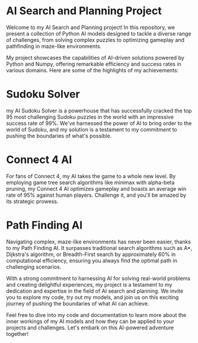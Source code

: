 # AI Search and Planning Project
Welcome to my AI Search and Planning project! In this repository, we present a collection of Python AI models designed to tackle a diverse range of challenges, from solving complex puzzles to optimizing gameplay and pathfinding in maze-like environments.

My project showcases the capabilities of AI-driven solutions powered by Python and Numpy, offering remarkable efficiency and success rates in various domains. Here are some of the highlights of my achievements:

# Sudoku Solver
my AI Sudoku Solver is a powerhouse that has successfully cracked the top 95 most challenging Sudoku puzzles in the world with an impressive success rate of 99%. We've harnessed the power of AI to bring order to the world of Sudoku, and my solution is a testament to my commitment to pushing the boundaries of what's possible.

# Connect 4 AI
For fans of Connect 4, my AI takes the game to a whole new level. By employing game tree search algorithms like minimax with alpha-beta pruning, my Connect 4 AI optimizes gameplay and boasts an average win rate of 95% against human players. Challenge it, and you'll be amazed by its strategic prowess.

# Path Finding AI
Navigating complex, maze-like environments has never been easier, thanks to my Path Finding AI. It surpasses traditional search algorithms such as A*, Dijkstra's algorithm, or Breadth-First search by approximately 60% in computational efficiency, ensuring you always find the optimal path in challenging scenarios.

With a strong commitment to harnessing AI for solving real-world problems and creating delightful experiences, my project is a testament to my dedication and expertise in the field of AI search and planning. We invite you to explore my code, try out my models, and join us on this exciting journey of pushing the boundaries of what AI can achieve.

Feel free to dive into my code and documentation to learn more about the inner workings of my AI models and how they can be applied to your projects and challenges. Let's embark on this AI-powered adventure together!
